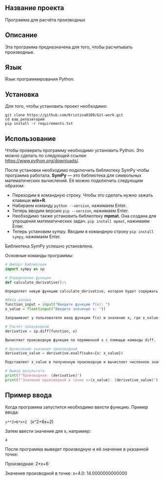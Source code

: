 ## Название проекта

Программа для расчёта производных

## Описание

Эта программа предназначена для того, чтобы расчитывать производные.

## Язык

Язык программирования Python.

## Установка

Для того, чтобы установить проект необходимо:

```
git clone https://github.com/Kristina0109/Git-work.git
cd ваш_репозиторий
pip install -r requirements.txt
```

## Использование

Чтобы проверить программу необходимо установить Python.  Это можно сделать по следующей ссылки: https://www.python.org/downloads/.


После установки необходимо подключить библиотеку SymPy чтобы программа работала. 
**SymPy** — это библиотека для символьных математических вычислений. Её можно подключить следующим образом: 
+ Переходим в командную строку. Чтобы это сделать нужно зажать клавиши **win+R**.
+ Набираем команду `python --version`, нажимаем Enter.
+ Теперь вводим версию `pip --version`, нажимаем Enter.
+ Необходимо также установить библиотеку **mpmat**. Она создана для упрощения математических задач. `pip install mpmat`, нажимаем Enter.
+ Теперь установим sympy. Вводим в командную строку `pip install sympy`, нажимаем Enter.

Библиотека SymPy успешно установлена.


Основные команды программы:

```python
# Импорт библиотеки
import sympy as sp
```
```python
# Определение функции
def calculate_derivative():\

Определяет новую функцию calculate_derivative, которая будет содержать основной алгоритм для вычисления производной.
```
```python
#Ввод данных
function_input = input("Введите функцию f(x): ")
x_value = float(input("Введите значение x: "))

Запрашивает у пользователя ввод функции f(x) и значение x, где x_value преобразуется в тип float.
```
```python
# Расчёт производной
derivative = sp.diff(function, x)

Вычисляет производную функции по переменной x с помощью команды diff.
```
```python
# Вычисление значения производной
derivative_value = derivative.evalf(subs={x: x_value})

Подставляет x_value в полученную производную и вычисляет численное значение с помощью evalf.
```
```python
# Вывод результата
print(f"Производная: {derivative}")
print(f"Значение производной в точке x={x_value}: {derivative_value}")
```

## Пример ввода

Когда программа запустится необходимо ввести функцию. Пример ввода:

 `x**2+6*x+2 `  (x^2+6x+2)

Затем ввести значение для x, например:

`4`

После программа выведет производную и её значение в указанной точке:

Производная: 2*x+6

Значение производной в точке: x=4.0: 14.0000000000000






    







  
  
